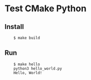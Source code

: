 # Test CMake Python

## Install

```
    $ make build
```

## Run

```
    $ make hello
    python3 hello_world.py
    Hello, World!
```
